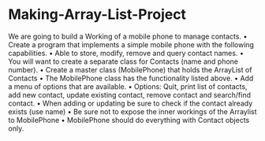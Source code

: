 # Making-Array-List-Project
We are going to build a Working of a mobile phone to manage contacts.
•	Create a program that implements a simple mobile phone with the following capabilities.
•	Able to store, modify, remove and query contact names.
•	You will want to create a separate class for Contacts (name and phone number).
•	Create a master class (MobilePhone) that holds the ArrayList of Contacts
•	The MobilePhone class has the functionality listed above.
•	Add a menu of options that are available.
•	Options:  Quit, print list of contacts, add new contact, update existing contact, remove contact and search/find contact.
•	When adding or updating be sure to check if the contact already exists (use name)
•	Be sure not to expose the inner workings of the Arraylist to MobilePhone
•	MobilePhone should do everything with Contact objects only.

